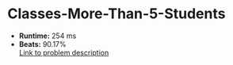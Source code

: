 # Classes-More-Than-5-Students
- **Runtime:** 254 ms
- **Beats:** 90.17%<br>
[Link to problem description](https://leetcode.com/problems/rising-temperature/description/?envType=study-plan-v2&envId=top-sql-50)
